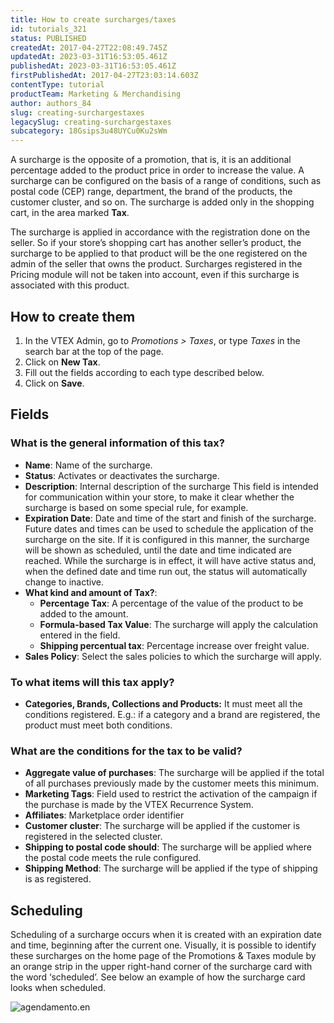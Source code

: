 ```yaml
---
title: How to create surcharges/taxes
id: tutorials_321
status: PUBLISHED
createdAt: 2017-04-27T22:08:49.745Z
updatedAt: 2023-03-31T16:53:05.461Z
publishedAt: 2023-03-31T16:53:05.461Z
firstPublishedAt: 2017-04-27T23:03:14.603Z
contentType: tutorial
productTeam: Marketing & Merchandising
author: authors_84
slug: creating-surchargestaxes
legacySlug: creating-surchargestaxes
subcategory: 18Gsips3u48UYCu0Ku2sWm
---
```


A surcharge is the opposite of a promotion, that is, it is an additional percentage added to the product price in order to increase the value. A surcharge can be configured on the basis of a range of conditions, such as postal code (CEP) range, department, the brand of the products, the customer cluster, and so on. The surcharge is added only in the shopping cart, in the area marked **Tax**.

The surcharge is applied in accordance with the registration done on the seller. So if your store’s shopping cart has another seller’s product, the surcharge to be applied to that product will be the one registered on the admin of the seller that owns the product. Surcharges registered in the Pricing module will not be taken into account, even if this surcharge is associated with this product.

## How to create them

1. In the VTEX Admin, go to *Promotions > Taxes*, or type *Taxes* in the search bar at the top of the page.
2. Click on **New Tax**.
3. Fill out the fields according to each type described below.
4. Click on **Save**.

## Fields

### What is the general information of this tax?

- **Name**: Name of the surcharge.
- **Status**: Activates or deactivates the surcharge.
- **Description**: Internal description of the surcharge This field is intended for communication within your store, to make it clear whether the surcharge is based on some special rule, for example.
- **Expiration Date**: Date and time of the start and finish of the surcharge. Future dates and times can be used to schedule the application of the surcharge on the site. If it is configured in this manner, the surcharge will be shown as scheduled, until the date and time indicated are reached. While the surcharge is in effect, it will have active status and, when the defined date and time run out, the status will automatically change to inactive.
- **What kind and amount of Tax?**:
  - **Percentage Tax**: A percentage of the value of the product to be added to the amount.
  - **Formula-based Tax Value**: The surcharge will apply the calculation entered in the field.
  - **Shipping percentual tax**: Percentage increase over freight value.
- **Sales Policy**: Select the sales policies to which the surcharge will apply.

### To what items will this tax apply?

- **Categories, Brands, Collections and Products:** It must meet all the conditions registered. E.g.: if a category and a brand are registered, the product must meet both conditions.

### What are the conditions for the tax to be valid?

- **Aggregate value of purchases**: The surcharge will be applied if the total of all purchases previously made by the customer meets this minimum.
- **Marketing Tags**: Field used to restrict the activation of the campaign if the purchase is made by the VTEX Recurrence System.
- **Affiliates**: Marketplace order identifier
- **Customer cluster**: The surcharge will be applied if the customer is registered in the selected cluster.
- **Shipping to postal code should**: The surcharge will be applied where the postal code meets the rule configured.
- **Shipping Method**: The surcharge will be applied if the type of shipping is as registered.

## Scheduling

Scheduling of a surcharge occurs when it is created with an expiration date and time, beginning after the current one. Visually, it is possible to identify these surcharges on the home page of the Promotions & Taxes module by an orange strip in the upper right-hand corner of the surcharge card with the word ‘scheduled’. See below an example of how the surcharge card looks when scheduled.

![agendamento.en](https://images.ctfassets.net/alneenqid6w5/6XrW3s1vW86EPSvcMufVcg/3b64aad76af6a36adc278405163fc7aa/agendamento.en.png)
